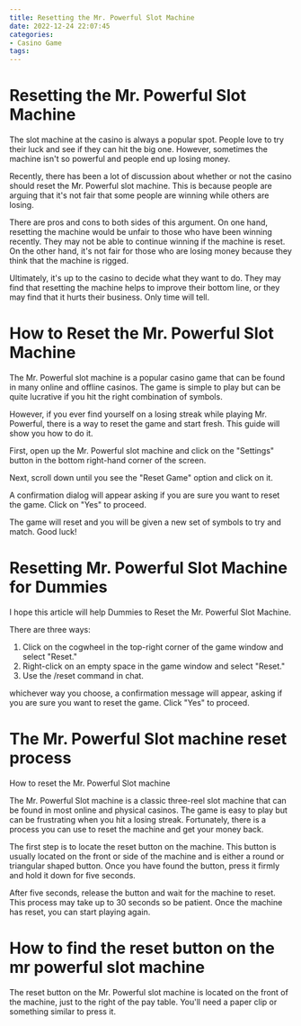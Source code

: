 ```yaml
---
title: Resetting the Mr. Powerful Slot Machine
date: 2022-12-24 22:07:45
categories:
- Casino Game
tags:
---
```



#  Resetting the Mr. Powerful Slot Machine

The slot machine at the casino is always a popular spot. People love to try their luck and see if they can hit the big one. However, sometimes the machine isn't so powerful and people end up losing money.

Recently, there has been a lot of discussion about whether or not the casino should reset the Mr. Powerful slot machine. This is because people are arguing that it's not fair that some people are winning while others are losing.

There are pros and cons to both sides of this argument. On one hand, resetting the machine would be unfair to those who have been winning recently. They may not be able to continue winning if the machine is reset. On the other hand, it's not fair for those who are losing money because they think that the machine is rigged.

Ultimately, it's up to the casino to decide what they want to do. They may find that resetting the machine helps to improve their bottom line, or they may find that it hurts their business. Only time will tell.

#  How to Reset the Mr. Powerful Slot Machine

The Mr. Powerful slot machine is a popular casino game that can be found in many online and offline casinos. The game is simple to play but can be quite lucrative if you hit the right combination of symbols.

However, if you ever find yourself on a losing streak while playing Mr. Powerful, there is a way to reset the game and start fresh. This guide will show you how to do it.

First, open up the Mr. Powerful slot machine and click on the "Settings" button in the bottom right-hand corner of the screen.

Next, scroll down until you see the "Reset Game" option and click on it.

A confirmation dialog will appear asking if you are sure you want to reset the game. Click on "Yes" to proceed.

The game will reset and you will be given a new set of symbols to try and match. Good luck!

#  Resetting Mr. Powerful Slot Machine for Dummies

I hope this article will help Dummies to Reset the Mr. Powerful Slot Machine.

There are three ways:

1) Click on the cogwheel in the top-right corner of the game window and select "Reset."
2) Right-click on an empty space in the game window and select "Reset."
3) Use the /reset command in chat.

 whichever way you choose, a confirmation message will appear, asking if you are sure you want to reset the game. Click "Yes" to proceed.

#  The Mr. Powerful Slot machine reset process

How to reset the Mr. Powerful Slot machine

The Mr. Powerful Slot machine is a classic three-reel slot machine that can be found in most online and physical casinos. The game is easy to play but can be frustrating when you hit a losing streak. Fortunately, there is a process you can use to reset the machine and get your money back.

The first step is to locate the reset button on the machine. This button is usually located on the front or side of the machine and is either a round or triangular shaped button. Once you have found the button, press it firmly and hold it down for five seconds.

After five seconds, release the button and wait for the machine to reset. This process may take up to 30 seconds so be patient. Once the machine has reset, you can start playing again.

#  How to find the reset button on the mr powerful slot machine

The reset button on the Mr. Powerful slot machine is located on the front of the machine, just to the right of the pay table. You'll need a paper clip or something similar to press it.
